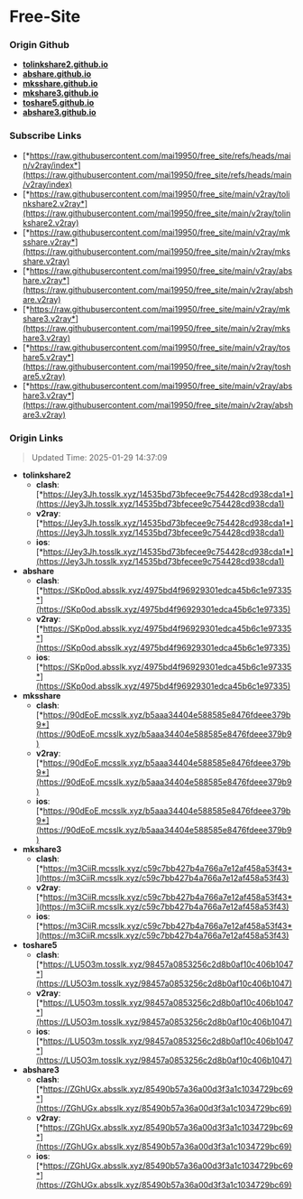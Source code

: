 # Free-Site

### Origin Github

- [**tolinkshare2.github.io**](https://github.com/tolinkshare2/tolinkshare2.github.io)
- [**abshare.github.io**](https://github.com/abshare/abshare.github.io)
- [**mksshare.github.io**](https://github.com/mksshare/mksshare.github.io)
- [**mkshare3.github.io**](https://github.com/mkshare3/mkshare3.github.io)
- [**toshare5.github.io**](https://github.com/toshare5/toshare5.github.io)
- [**abshare3.github.io**](https://github.com/abshare3/abshare3.github.io)

### Subscribe Links

- [*https://raw.githubusercontent.com/mai19950/free_site/refs/heads/main/v2ray/index*](https://raw.githubusercontent.com/mai19950/free_site/refs/heads/main/v2ray/index)
- [*https://raw.githubusercontent.com/mai19950/free_site/main/v2ray/tolinkshare2.v2ray*](https://raw.githubusercontent.com/mai19950/free_site/main/v2ray/tolinkshare2.v2ray)
- [*https://raw.githubusercontent.com/mai19950/free_site/main/v2ray/mksshare.v2ray*](https://raw.githubusercontent.com/mai19950/free_site/main/v2ray/mksshare.v2ray)
- [*https://raw.githubusercontent.com/mai19950/free_site/main/v2ray/abshare.v2ray*](https://raw.githubusercontent.com/mai19950/free_site/main/v2ray/abshare.v2ray)
- [*https://raw.githubusercontent.com/mai19950/free_site/main/v2ray/mkshare3.v2ray*](https://raw.githubusercontent.com/mai19950/free_site/main/v2ray/mkshare3.v2ray)
- [*https://raw.githubusercontent.com/mai19950/free_site/main/v2ray/toshare5.v2ray*](https://raw.githubusercontent.com/mai19950/free_site/main/v2ray/toshare5.v2ray)
- [*https://raw.githubusercontent.com/mai19950/free_site/main/v2ray/abshare3.v2ray*](https://raw.githubusercontent.com/mai19950/free_site/main/v2ray/abshare3.v2ray)

### Origin Links

> Updated Time: 2025-01-29 14:37:09

- **tolinkshare2**
  - **clash**: [*https://Jey3Jh.tosslk.xyz/14535bd73bfecee9c754428cd938cda1*](https://Jey3Jh.tosslk.xyz/14535bd73bfecee9c754428cd938cda1)
  - **v2ray**: [*https://Jey3Jh.tosslk.xyz/14535bd73bfecee9c754428cd938cda1*](https://Jey3Jh.tosslk.xyz/14535bd73bfecee9c754428cd938cda1)
  - **ios**: [*https://Jey3Jh.tosslk.xyz/14535bd73bfecee9c754428cd938cda1*](https://Jey3Jh.tosslk.xyz/14535bd73bfecee9c754428cd938cda1)
- **abshare**
  - **clash**: [*https://SKp0od.absslk.xyz/4975bd4f96929301edca45b6c1e97335*](https://SKp0od.absslk.xyz/4975bd4f96929301edca45b6c1e97335)
  - **v2ray**: [*https://SKp0od.absslk.xyz/4975bd4f96929301edca45b6c1e97335*](https://SKp0od.absslk.xyz/4975bd4f96929301edca45b6c1e97335)
  - **ios**: [*https://SKp0od.absslk.xyz/4975bd4f96929301edca45b6c1e97335*](https://SKp0od.absslk.xyz/4975bd4f96929301edca45b6c1e97335)
- **mksshare**
  - **clash**: [*https://90dEoE.mcsslk.xyz/b5aaa34404e588585e8476fdeee379b9*](https://90dEoE.mcsslk.xyz/b5aaa34404e588585e8476fdeee379b9)
  - **v2ray**: [*https://90dEoE.mcsslk.xyz/b5aaa34404e588585e8476fdeee379b9*](https://90dEoE.mcsslk.xyz/b5aaa34404e588585e8476fdeee379b9)
  - **ios**: [*https://90dEoE.mcsslk.xyz/b5aaa34404e588585e8476fdeee379b9*](https://90dEoE.mcsslk.xyz/b5aaa34404e588585e8476fdeee379b9)
- **mkshare3**
  - **clash**: [*https://m3CiiR.mcsslk.xyz/c59c7bb427b4a766a7e12af458a53f43*](https://m3CiiR.mcsslk.xyz/c59c7bb427b4a766a7e12af458a53f43)
  - **v2ray**: [*https://m3CiiR.mcsslk.xyz/c59c7bb427b4a766a7e12af458a53f43*](https://m3CiiR.mcsslk.xyz/c59c7bb427b4a766a7e12af458a53f43)
  - **ios**: [*https://m3CiiR.mcsslk.xyz/c59c7bb427b4a766a7e12af458a53f43*](https://m3CiiR.mcsslk.xyz/c59c7bb427b4a766a7e12af458a53f43)
- **toshare5**
  - **clash**: [*https://LU5O3m.tosslk.xyz/98457a0853256c2d8b0af10c406b1047*](https://LU5O3m.tosslk.xyz/98457a0853256c2d8b0af10c406b1047)
  - **v2ray**: [*https://LU5O3m.tosslk.xyz/98457a0853256c2d8b0af10c406b1047*](https://LU5O3m.tosslk.xyz/98457a0853256c2d8b0af10c406b1047)
  - **ios**: [*https://LU5O3m.tosslk.xyz/98457a0853256c2d8b0af10c406b1047*](https://LU5O3m.tosslk.xyz/98457a0853256c2d8b0af10c406b1047)
- **abshare3**
  - **clash**: [*https://ZGhUGx.absslk.xyz/85490b57a36a00d3f3a1c1034729bc69*](https://ZGhUGx.absslk.xyz/85490b57a36a00d3f3a1c1034729bc69)
  - **v2ray**: [*https://ZGhUGx.absslk.xyz/85490b57a36a00d3f3a1c1034729bc69*](https://ZGhUGx.absslk.xyz/85490b57a36a00d3f3a1c1034729bc69)
  - **ios**: [*https://ZGhUGx.absslk.xyz/85490b57a36a00d3f3a1c1034729bc69*](https://ZGhUGx.absslk.xyz/85490b57a36a00d3f3a1c1034729bc69)
